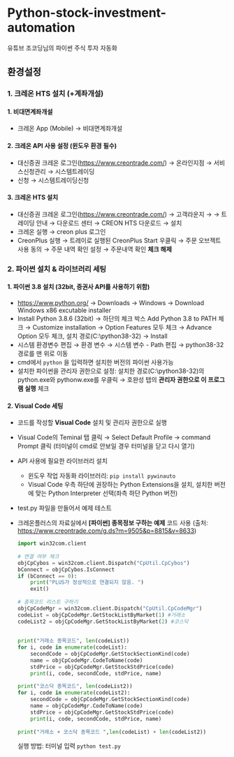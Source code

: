 # Python-stock-investment-automation
유튜브 조코딩님의 파이썬 주식 투자 자동화



## 환경설정

### 1. 크레온 HTS 설치 (+계좌개설)

#### 1. 비대면계좌개설

- 크레온 App (Mobile) → 비대면계좌개설

#### 2. 크레온 API 사용 설정 (윈도우 환경 필수)

- 대신증권 크레온 로그인(https://www.creontrade.com/) → 온라인지점 → 서비스신청관리 → 시스템트레이딩
- 신청 → 시스템트레이딩신청

#### 3. 크레온 HTS 설치

- 대신증권 크레온 로그인(https://www.creontrade.com/) → 고객라운지 →  → 트레이딩 안내 → 다운로드 센터 → CREON HTS 다운로드 → 설치 
- 크레온 실행 → creon plus 로그인
- CreonPlus 실행 → 트레이로 실행된 CreonPlus Start 우클릭 → 주문 오브젝트 사용 동의 → 주문 내역 확인 설정 → 주문내역 확인 **체크 해제**    

### 2. 파이썬 설치 & 라이브러리 세팅

#### 1. 파이썬 3.8 설치 (32bit, 증권사 API를 사용하기 위함)

- https://www.python.org/ → Downloads → Windows → Download Windows x86 excutable installer
- Install Python 3.8.6 (32bit) → 하단의 체크 박스 Add Python 3.8 to PATH 체크 → Customize installation → Option Features 모두 체크 → Advance Option 모두 체크, 설치 경로(C:\python38-32) → Install
- 시스템 환경변수 편집 → 환경 변수 → 시스템 변수 - Path 편집 → python38-32 경로를 맨 위로 이동
- cmd에서 ``python`` 을 입력하면 설치한 버전의 파이썬 사용가능
- 설치한 파이썬을 관리자 권한으로 설정: 설치한 경로(C:\python38-32)의 python.exe와 pythonw.exe를 우클릭 → 호완성 탭의 **관리자 권한으로 이 프로그램 실행** 체크



#### 2. Visual Code 세팅

- 코드를 작성할 **Visual Code** 설치 및 관리자 권한으로 실행

- Visual Code의 Teminal 탭 클릭 → Select Default Profile → command Prompt 클릭 
  (터미널이 cmd로 안보일 경우 터미널을 닫고 다시 열기)

- API 사용에 필요한 라이브러리 설치

  - 윈도우 작업 자동화 라이브러리: ``pip install pywinauto``
  - Visual Code 우측 하단에 권장하는 Python Extensions을 설치, 설치한 버전에 맞는 Python Interpreter 선택(좌측 하단 Python 버전)

- test.py 파일을 만들어서 예제 테스트

- 크레온플러스의 자료실에서 **[파이썬] 종목정보 구하는 예제** 코드 사용
  (출처: https://www.creontrade.com/g.ds?m=9505&p=8815&v=8633)

  ```python
  import win32com.client 
   
  # 연결 여부 체크
  objCpCybos = win32com.client.Dispatch("CpUtil.CpCybos")
  bConnect = objCpCybos.IsConnect
  if (bConnect == 0):
      print("PLUS가 정상적으로 연결되지 않음. ")
      exit()
   
  # 종목코드 리스트 구하기
  objCpCodeMgr = win32com.client.Dispatch("CpUtil.CpCodeMgr")
  codeList = objCpCodeMgr.GetStockListByMarket(1) #거래소
  codeList2 = objCpCodeMgr.GetStockListByMarket(2) #코스닥
   
   
  print("거래소 종목코드", len(codeList))
  for i, code in enumerate(codeList):
      secondCode = objCpCodeMgr.GetStockSectionKind(code)
      name = objCpCodeMgr.CodeToName(code)
      stdPrice = objCpCodeMgr.GetStockStdPrice(code)
      print(i, code, secondCode, stdPrice, name)
   
  print("코스닥 종목코드", len(codeList2))
  for i, code in enumerate(codeList2):
      secondCode = objCpCodeMgr.GetStockSectionKind(code)
      name = objCpCodeMgr.CodeToName(code)
      stdPrice = objCpCodeMgr.GetStockStdPrice(code)
      print(i, code, secondCode, stdPrice, name)
   
  print("거래소 + 코스닥 종목코드 ",len(codeList) + len(codeList2))
  ```

  실행 방법: 터미널 입력 ``python test.py``

